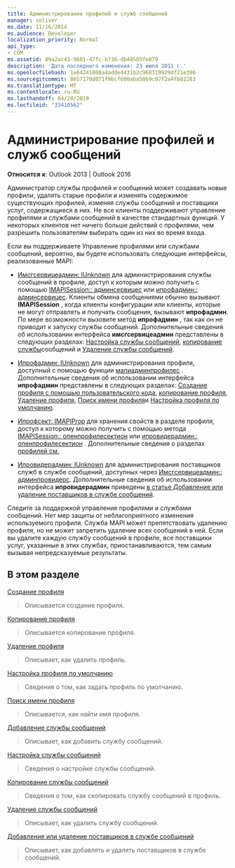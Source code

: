 ```yaml
---
title: Администрирование профилей и служб сообщений
manager: soliver
ms.date: 11/16/2014
ms.audience: Developer
localization_priority: Normal
api_type:
- COM
ms.assetid: 89a2ac43-9601-47fc-b736-db48585fe879
description: 'Дата последнего изменения: 23 июля 2011 г.'
ms.openlocfilehash: 1e64241008a4adde4431b2c9683199294f21e396
ms.sourcegitcommit: 8657170d071f9bcf680aba50b9c07f2a4fb82283
ms.translationtype: MT
ms.contentlocale: ru-RU
ms.lasthandoff: 04/28/2019
ms.locfileid: "33410562"
---
```

# <a name="administering-profiles-and-message-services"></a>Администрирование профилей и служб сообщений

  
  
**Относится к**: Outlook 2013 | Outlook 2016 
  
Администратор службы профилей и сообщений может создавать новые профили, удалять старые профили и изменять содержимое существующих профилей, изменяя службы сообщений и поставщики услуг, содержащиеся в них. Не все клиенты поддерживают управление профилями и службами сообщений в качестве стандартных функций. У некоторых клиентов нет ничего больше действий с профилями, чем разрешить пользователям выбирать один из них во время входа.
  
Если вы поддерживаете Управление профилями или службами сообщений, вероятно, вы будете использовать следующие интерфейсы, реализованные MAPI:
  
- [Имсгсервицеадмин: IUnknown](imsgserviceadminiunknown.md) для администрирования службы сообщений в профиле, доступ к которым можно получить с помощью [IMAPISession:: админсервицес](imapisession-adminservices.md) или [ипрофадмин:: админсервицес](iprofadmin-adminservices.md). Клиенты обмена сообщениями обычно вызывают **IMAPISession** , когда клиенты конфигурации или клиенты, которые не могут отправлять и получать сообщения, вызывают **ипрофадмин**. По мере возможности вызовите метод **ипрофадмин** , так как он не приводит к запуску службы сообщений. Дополнительные сведения об использовании интерфейса **имсгсервицеадмин** представлены в следующих разделах: [Настройка службы сообщений](configuring-a-message-service.md), [копирование службы](copying-a-message-service.md)сообщений и [Удаление службы сообщений](deleting-a-message-service.md).
    
- [Ипрофадмин: IUnknown](iprofadminiunknown.md) для администрирования профиля, доступный с помощью функции [мапиадминпрофилес](mapiadminprofiles.md) . Дополнительные сведения об использовании интерфейса **ипрофадмин** представлены в следующих разделах: [Создание профиля с помощью пользовательского кода](creating-a-profile-by-using-custom-code.md), [копирование профиля](copying-a-profile.md), [Удаление профиля](deleting-a-profile.md), [Поиск имени профиля](finding-a-profile-name.md)и [Настройка профиля по умолчанию](setting-a-default-profile.md).
    
- [Ипрофсект: IMAPIProp](iprofsectimapiprop.md) для хранения свойств в разделе профиля, доступ к которому можно получить с помощью метода [IMAPISession:: опенпрофилесектион](imapisession-openprofilesection.md) или [ипровидерадмин:: опенпрофилесектион](iprovideradmin-openprofilesection.md) . Дополнительные сведения о разделах [профилей см.](mapi-profiles.md)
    
- [Ипровидерадмин: IUnknown](iprovideradminiunknown.md) для администрирования поставщиков служб в службе сообщений, доступных через [Имсгсервицеадмин:: админпровидерс](imsgserviceadmin-adminproviders.md). Дополнительные сведения об использовании интерфейса **ипровидерадмин** приведены [в статье Добавление или удаление поставщиков в службе сообщений](adding-or-deleting-providers-in-a-message-service.md).
    
Следите за поддержкой управления профилями и службами сообщений. Нет мер защиты от неблагоприятного изменения используемого профиля. Служба MAPI может препятствовать удалению профиля, но не может запретить удаление всех сообщений в ней. Если вы удалите каждую службу сообщений в профиле, все поставщики услуг, указанные в этих службах, приостанавливаются, тем самым вызывая непредсказуемые результаты.
  
## <a name="in-this-section"></a>В этом разделе

[Создание профиля](creating-a-profile.md)
  
> Описывается создание профиля.
    
[Копирование профиля](copying-a-profile.md)
  
> Описывается копирование профиля.
    
[Удаление профиля](deleting-a-profile.md)
  
> Описывает, как удалить профиль.
    
[Настройка профиля по умолчанию](setting-a-default-profile.md)
  
> Сведения о том, как задать профиль по умолчанию.
    
[Поиск имени профиля](finding-a-profile-name.md)
  
> Описывается, как найти имя профиля.
    
[Добавление службы сообщений](adding-a-message-service.md)
  
> Описывает, как добавить службу сообщений.
    
[Настройка службы сообщений](configuring-a-message-service.md)
  
> Сведения о настройке службы сообщений.
    
[Копирование службы сообщений](copying-a-message-service.md)
  
> Сведения о том, как скопировать службу сообщений в профиль.
    
[Удаление службы сообщений](deleting-a-message-service.md)
  
> Описывает, как удалить службу сообщений.
    
[Добавление или удаление поставщиков в службе сообщений](adding-or-deleting-providers-in-a-message-service.md)
  
> Описывает, как добавлять и удалять поставщиков в службе сообщений.
    

